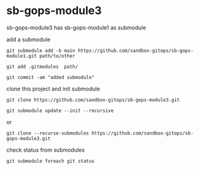 # sb-gops-module3
sb-gops-module3 has sb-gops-module1 as submodule

add a submodule
~~~
git submodule add -b main https://github.com/sandbox-gitops/sb-gops-module1.git path/to/other

git add .gitmodules  path/

git commit -am "added submodule"
~~~

clone this project and init submodule
~~~
git clone https://github.com/sandbox-gitops/sb-gops-module3.git

git submodule update --init --recursive
~~~
or
~~~
git clone --recurse-submodules https://github.com/sandbox-gitops/sb-gops-module3.git
~~~

check status from submodules
~~~
git submodule foreach git status
~~~
